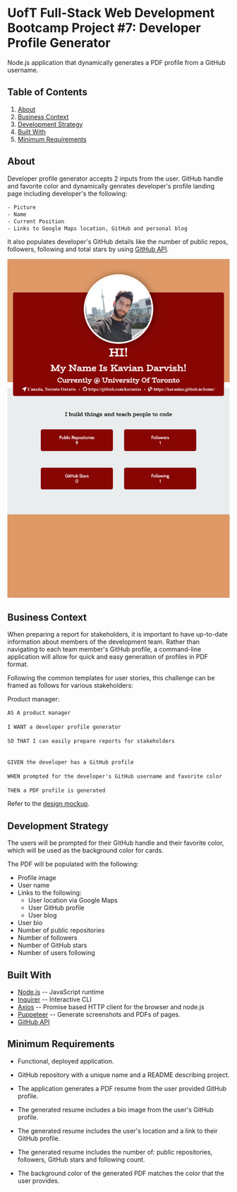 # UofT Full-Stack Web Development Bootcamp Project #7: Developer Profile Generator

Node.js application that dynamically generates a PDF profile from a GitHub username.

## Table of Contents

1. [About](#about)
1. [Business Context](#business-context)
1. [Development Strategy](#development-strategy)
1. [Built With](#built-with)
1. [Minimum Requirements](#minimum-requirements)

## About

Developer profile generator accepts 2 inputs from the user. GitHub handle and favorite color and dynamically genrates developer's profile landing page including developer's the following:

    - Picture
    - Name
    - Current Position
    - Links to Google Maps location, GitHub and personal blog

It also populates developer's GitHub details like the number of public repos, followers, following and total stars by using [GitHub API](https://developer.github.com/v3/).


![](screenShot.png)

## Business Context

When preparing a report for stakeholders, it is important to have up-to-date information about members of the development team. Rather than navigating to each team member's GitHub profile, a command-line application will allow for quick and easy generation of profiles in PDF format.

Following the common templates for user stories, this challenge can be framed as follows for various stakeholders:

Product manager:

```
AS A product manager

I WANT a developer profile generator

SO THAT I can easily prepare reports for stakeholders


GIVEN the developer has a GitHub profile

WHEN prompted for the developer's GitHub username and favorite color

THEN a PDF profile is generated
```

Refer to the [design mockup](./assets/09-NodeJS-homework-demo.pdf).

## Development Strategy

The users will be prompted for their GitHub handle and their favorite color, which will be used as the background color for cards.

The PDF will be populated with the following:

* Profile image
* User name
* Links to the following:
  * User location via Google Maps
  * User GitHub profile
  * User blog
* User bio
* Number of public repositories
* Number of followers
* Number of GitHub stars
* Number of users following

## Built With
* [Node.js](https://nodejs.org/en/docs/) -- JavaScript runtime
* [Inquirer](https://www.npmjs.com/package/inquirer) -- Interactive CLI
* [Axios](https://www.npmjs.com/package/axios) -- Promise based HTTP client for the browser and node.js
* [Puppeteer](https://www.npmjs.com/package/puppeteer) -- Generate screenshots and PDFs of pages.
* [GitHub API](https://developer.github.com/v3/)

## Minimum Requirements

* Functional, deployed application.

* GitHub repository with a unique name and a README describing project.

* The application generates a PDF resume from the user provided GitHub profile.

* The generated resume includes a bio image from the user's GitHub profile.

* The generated resume includes the user's location and a link to their GitHub profile.

* The generated resume includes the number of: public repositories, followers, GitHub stars and following count.

* The background color of the generated PDF matches the color that the user provides.

